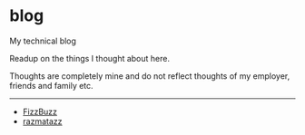 # blog 

My technical blog

Readup on the things I thought about here.

Thoughts are completely mine and do not reflect thoughts of my employer, friends and family etc.

----

- [FizzBuzz](https://m1yh3m.github.io/blog/fizzbuzz/)
- [razmatazz](https://m1yh3m.github.io/blog/razmatazz/)

